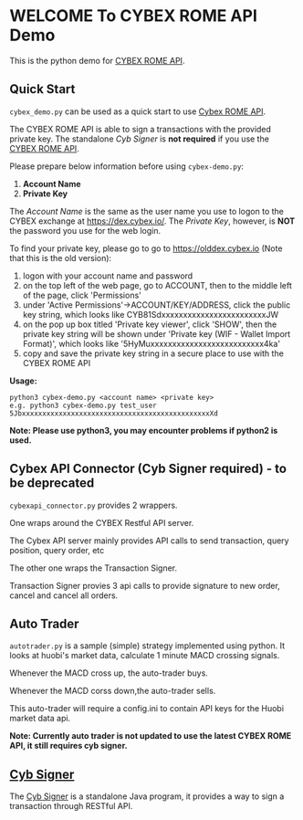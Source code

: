 WELCOME To CYBEX ROME API Demo
============================

This is the python demo for [CYBEX ROME API](https://github.com/CybexDex/RomeAPI).


Quick Start
------------

`cybex_demo.py` can be used as a quick start to use [Cybex ROME API](https://github.com/CybexDex/RomeAPI).

The CYBEX ROME API is able to sign a transactions with the provided private key.
The standalone *Cyb Signer* is __not required__ if you use the [CYBEX ROME API](https://github.com/CybexDex/RomeAPI).

Please prepare below information before using `cybex-demo.py`:

1. __Account Name__
1. __Private Key__

The *Account Name* is the same as the user name you use to logon to the CYBEX exchange at https://dex.cybex.io/.
The *Private Key*, however, is __NOT__ the password you use for the web login.

To find your private key, please go to go to https://olddex.cybex.io (Note that this is the old version):

1. logon with your account name and password
1. on the top left of the web page, go to ACCOUNT, then to the middle left of the page, click 'Permissions'
1. under 'Active Permissions'->ACCOUNT/KEY/ADDRESS, click the public key string, which looks like CYB81SdxxxxxxxxxxxxxxxxxxxxxxxxJW
1. on the pop up box titled 'Private key viewer', click 'SHOW', then the private key string will be shown under 'Private key (WIF - Wallet Import Format)', which looks like '5HyMuxxxxxxxxxxxxxxxxxxxxxxxxxx4ka'
1. copy and save the private key string in a secure place to use with the CYBEX ROME API

__Usage:__
```
python3 cybex-demo.py <account name> <private key>
e.g. python3 cybex-demo.py test_user 5JbxxxxxxxxxxxxxxxxxxxxxxxxxxxxxxxxxxxxxxxxxxxxxxXd
```

__Note: Please use python3, you may encounter problems if python2 is used.__

Cybex API Connector (Cyb Signer required) - to be deprecated
---------

`cybexapi_connector.py` provides 2 wrappers.

One wraps around the CYBEX Restful API server.

The Cybex API server mainly provides API calls to send transaction, query position, query order, etc

The other one wraps the Transaction Signer.

Transaction Signer provies 3 api calls to provide signature to new order, cancel and cancel all orders.



Auto Trader
------------

`autotrader.py` is a sample (simple) strategy implemented using python. 
It looks at huobi's market data, calculate 1 minute MACD crossing signals.
 
Whenever the MACD cross up, the auto-trader buys.
 
Whenever the MACD corss down,the auto-trader sells.

This auto-trader will require a config.ini to contain API keys for the Huobi market 
data api.

__Note: Currently auto trader is not updated to use the latest CYBEX ROME API, it still requires cyb signer.__


[Cyb Signer](https://github.com/CybexDex/cyb-signer)
------------

The [Cyb Signer](https://github.com/CybexDex/cyb-signer) is a standalone Java program, it provides a way to sign a transaction through RESTful API.




